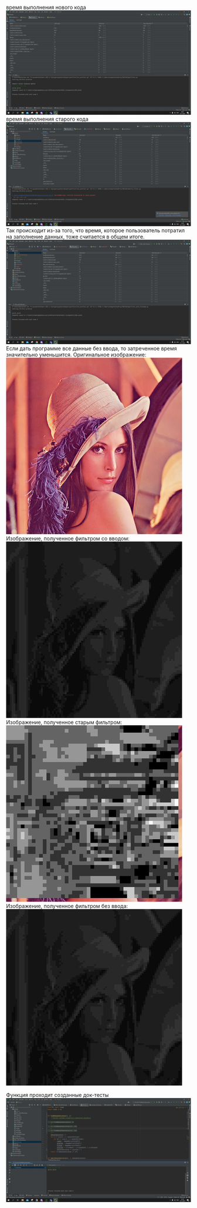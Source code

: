 время выполнения нового кода
![img.png](img.png)
время выполнения старого кода
![img_1.png](img_1.png)
Так происходит из-за того, что время, которое пользователь потратил на заполнение данных, тоже считается в общем итоге.
![img_2.png](img_2.png)
Если дать программе все данные без ввода, то затреченное время значительно уменьшится.
Оригинальное изображение:
![Lena.jpg](Lena.jpg)
Изображение, полученное фильтром со вводом:
![normalRes.jpg](normalRes.jpg)
Изображение, полученное старым фильтром:
![resOld.jpg](resOld.jpg)
Изображение, полученное фильтром без ввода:
![resWithName.jpg](resWithName.jpg)

Функция проходит созданные док-тесты
![img_3.png](img_3.png)